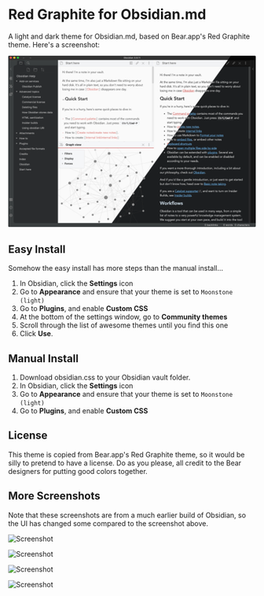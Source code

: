 # Red Graphite for Obsidian.md
A light and dark theme for Obsidian.md, based on Bear.app's Red Graphite theme. Here's a screenshot:

![Screenshot](./screenshot05.png)

## Easy Install
Somehow the easy install has more steps than the manual install... 
1. In Obsidian, click the **Settings** icon
1. Go to **Appearance** and ensure that your theme is set to `Moonstone (light)`
1. Go to **Plugins**, and enable **Custom CSS**
1. At the bottom of the settings window, go to **Community themes**
1. Scroll through the list of awesome themes until you find this one
1. Click **Use**.

## Manual Install
1. Download obsidian.css to your Obsidian vault folder.
1. In Obsidian, click the **Settings** icon
1. Go to **Appearance** and ensure that your theme is set to `Moonstone (light)`
1. Go to **Plugins**, and enable **Custom CSS**

## License
This theme is copied from Bear.app's Red Graphite theme, so it would be silly to pretend to have a license. Do as you please, all credit to the Bear designers for putting good colors together.

## More Screenshots

Note that these screenshots are from a much earlier build of Obsidian, so the UI has changed some compared to the screenshot above.

![Screenshot](./screenshot01.png)

![Screenshot](./screenshot02.png)

![Screenshot](./screenshot03.png)

![Screenshot](./screenshot04.png)